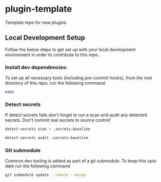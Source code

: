 # plugin-template
Template repo for new plugins

## Local Development Setup
Follow the below steps to get set up with your local development environment in order to contribute to this repo..

### Install dev dependencies:
To set up all necessary tools (including pre-commit hooks), from the root directory of this repo, run the following
command:
```bash
make
```

### Detect secrets
If detect secrets fails don't forget to run a scan and audit any detected secrets. Don't commit real secrets to source control!

```bash
detect-secrets scan > .secrets.baseline
```

```bash
detect-secrets audit .secrets.baseline
```

### Git submodule
Common dev tooling is added as part of a git submodule. To keep this upto date run the following command

```bash
git submodule update --remote --merge
```
